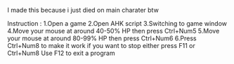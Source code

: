 I made this because i just died on main charater btw

Instruction :
1.Open a game
2.Open AHK script
3.Switching to game window
4.Move your mouse at around 40-50% HP then press Ctrl+Num5
5.Move your mouse at around 80-99% HP then press Ctrl+Num6
6.Press Ctrl+Num8 to make it work if you want to stop either press F11 or Ctrl+Num8
Use F12 to exit a program

<div id="paypal-button-container"></div>
<script src="https://www.paypal.com/sdk/js?client-id=sb&currency=USD" data-sdk-integration-source="button-factory"></script>
<script>
  paypal.Buttons({
      style: {
          shape: 'rect',
          color: 'gold',
          layout: 'vertical',
          label: 'paypal',
          
      },
      createOrder: function(data, actions) {
          return actions.order.create({
              purchase_units: [{
                  amount: {
                      value: '1'
                  }
              }]
          });
      },
      onApprove: function(data, actions) {
          return actions.order.capture().then(function(details) {
              alert('Transaction completed by ' + details.payer.name.given_name + '!');
          });
      }
  }).render('#paypal-button-container');
</script>
